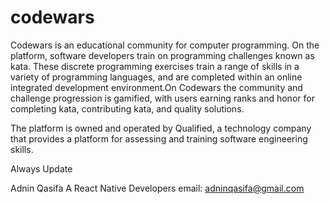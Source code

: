 # codewars

Codewars is an educational community for computer programming. On the platform, software developers train on programming challenges known as kata. These discrete programming exercises train a range of skills in a variety of programming languages, and are completed within an online integrated development environment.On Codewars the community and challenge progression is gamified, with users earning ranks and honor for completing kata, contributing kata, and quality solutions.

The platform is owned and operated by Qualified, a technology company that provides a platform for assessing and training software engineering skills.

Always Update


Adnin Qasifa
A React Native Developers
email: adninqasifa@gmail.com
